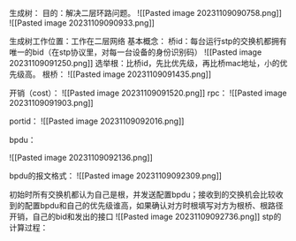 生成树：
	 目的：解决二层环路问题。
	![[Pasted image 20231109090758.png]]	
	![[Pasted image 20231109090933.png]]

生成树工作位置：工作在二层网络
基本概念：
	桥id：每台运行stp的交换机都拥有唯一的bid（在stp协议里，对每一台设备的身份识别码）
![[Pasted image 20231109091250.png]]
选举根：比桥id，先比优先级，再比桥mac地址，小的优先级高。
根桥：
![[Pasted image 20231109091435.png]]

开销（cost）：
![[Pasted image 20231109091520.png]]
rpc：
![[Pasted image 20231109091903.png]]

portid：
![[Pasted image 20231109092016.png]]

bpdu：

![[Pasted image 20231109092136.png]]

bpdu的报文格式：
![[Pasted image 20231109092309.png]]

初始时所有交换机都认为自己是根，并发送配置bpdu；接收到的交换机会比较收到的配置bpdu和自己的优先级谁高，如果确认对方时根填写对方为根桥、根路径开销，自己的bid和发出的接口
![[Pasted image 20231109092736.png]]
stp的计算过程：